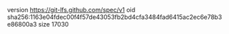 version https://git-lfs.github.com/spec/v1
oid sha256:1163e04fdec00f4f57de43053fb2bd4cfa3484fad6415ac2ec6e78b3e86800a3
size 17030
